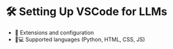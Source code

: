 # 🛠️ Setting Up VSCode for LLMs

- 🧩 Extensions and configuration
- 🐍💻 Supported languages (Python, HTML, CSS, JS)
